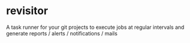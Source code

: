 # revisitor
A task runner for your git projects to execute jobs at regular intervals and generate reports / alerts / notifications / mails
